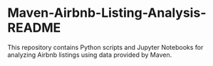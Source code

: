 # Maven-Airbnb-Listing-Analysis-README
This repository contains Python scripts and Jupyter Notebooks for analyzing Airbnb listings using data provided by Maven.
